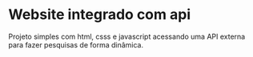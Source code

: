 # Website integrado com api

Projeto simples com html, csss e javascript acessando uma API externa para fazer pesquisas de forma dinâmica.
